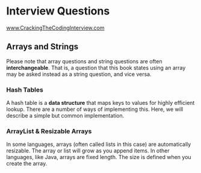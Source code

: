 # Interview Questions

www.CrackingTheCodingInterview.com

## Arrays and Strings

Please note that array questions and string questions are often **interchangeable**. That is, a question that this book states using an array may be asked instead as a string question, and vice versa.

### Hash Tables

A hash table is a **data structure** that maps keys to values for highly efficient lookup. There are a number of ways of implementing this. Here, we will describe a simple but common implementation.

### ArrayList & Resizable Arrays

In some languages, arrays (often called lists in this case) are automatically resizable. The array or list will
grow as you append items. In other languages, like Java, arrays are fixed length. The size is defined when
you create the array.
